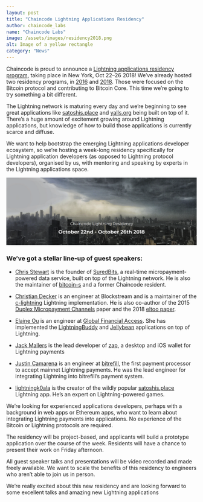 ```yaml
---
layout: post
title: "Chaincode Lightning Applications Residency"
author: chaincode_labs
name: "Chaincode Labs"
image: /assets/images/residency2018.png
alt: Image of a yellow rectangle
category: "News"
---
```

Chaincode is proud to announce a <a
href="https://http://lightningresidency.com/" target="_blank"
rel="noopener">Lightning applications residency program</a>, taking place in
New York, Oct 22–26 2018!  We’ve already hosted two residency programs, in <a
href="http://bluematt.bitcoin.ninja/2016/08/08/chaincode/" target="_blank"
rel="noopener">2016</a> and <a href="https://hackerresidency.com/"
target="_blank" rel="noopener">2018</a>. Those were focused on the Bitcoin
protocol and contributing to Bitcoin Core. This time we’re going to try
something a bit different.

The Lightning network is maturing every day and we’re beginning to see great
applications like <a href="https://satoshis.place/" target="_blank"
rel="noopener">satoshis.place</a> and <a href="https://yalls.org/"
target="_blank" rel="noopener">yalls.org</a> being built on top of it. There’s
a huge amount of excitement growing around Lightning applications, but
knowledge of how to build those applications is currently scarce and
diffuse.

We want to help bootstrap the emerging Lightning applications developer
ecosystem, so we’re hosting a week-long residency specifically for Lightning
application developers (as opposed to Lightning protocol developers), organised
by us, with mentoring and speaking by experts in the Lightning applications
space.

<img src="/assets/images/residency2018.png" alt="Residency 2018">

### We’ve got a stellar line-up of guest speakers:

- <a href="https://twitter.com/Chris_Stewart_5" target="_blank"
  rel="noopener">Chris Stewart</a> is the founder of <a
  href="https://suredbits.com/" target="_blank" rel="noopener">SuredBits</a>, a
  real-time micropayment-powered data service, built on top of the Lightning
  network. He is also the maintainer of <a href="https://yalls.org/"
  target="_blank" rel="noopener">bitcoin-s</a> and a former Chaincode
  resident.

- <a href="https://twitter.com/snyke" target="_blank" rel="noopener">Christian
  Decker</a> is an engineer at Blockstream and is a maintainer of the <a
  href="https://github.com/ElementsProject/lightning" target="_blank"
  rel="noopener">c-lightning</a> Lightning implementation. He is also co-author
  of the 2015 <a
  href="https://www.tik.ee.ethz.ch/file/716b955c130e6c703fac336ea17b1670/duplex-micropayment-channels.pdf"
  target="_blank" rel="noopener">Duplex Micropayment Channels</a> paper and the
  2018 <a href="https://blockstream.com/eltoo.pdf" target="_blank"
  rel="noopener">eltoo paper</a>.
 
- <a href="https://twitter.com/eiaine" target="_blank" rel="noopener">Elaine
  Ou</a> is an engineer at <a href="http://globalfinancialaccess.com/"
  target="_blank" rel="noopener">Global Financial Access</a>. She has implemented
  the <a href="https://github.com/elaineo/LightningBuddy" target="_blank"
  rel="noopener">LightningBuddy</a> and <a
  href="https://github.com/elaineo/Jellybean" target="_blank"
  rel="noopener">Jellybean</a> applications on top of Lightning.
 
- <a href="https://twitter.com/JackMallers" target="_blank" rel="noopener">Jack
  Mallers</a> is the lead developer of <a href="http://zap.jackmallers.com/"
  target="_blank" rel="noopener">zap</a>, a desktop and iOS wallet for Lightning
  payments
  
- <a href="https://twitter.com/juscamarena" target="_blank"
  rel="noopener">Justin Camarena</a> is an engineer at <a
  href="https://www.bitrefill.com/" target="_blank" rel="noopener">bitrefill</a>,
  the first payment processor to accept mainnet Lightning payments. He was the
  lead engineer for integrating Lightning into bitrefill’s payment system.
 
- <a href="https://twitter.com/lightningk0ala" target="_blank"
  rel="noopener">lightningk0ala</a> is the creator of the wildly popular <a
  href="https://satoshis.place/" target="_blank"
  rel="noopener">satoshis.place</a> Lightning app. He’s an expert on
  Lightning-powered games.

We’re looking for experienced applications developers, perhaps with a
background in web apps or Ethereum apps, who want to learn about integrating
Lightning payments into applications. No experience of the Bitcoin or Lightning
protocols are required.

The residency will be project-based, and applicants will build a prototype
application over the course of the week. Residents will have a chance to
present their work on Friday afternoon.

All guest speaker talks and presentations will be video recorded and made
freely available. We want to scale the benefits of this residency to engineers
who aren’t able to join us in person.
  
We’re really excited about this new residency and are looking forward to some
excellent talks and amazing new Lightning applications
